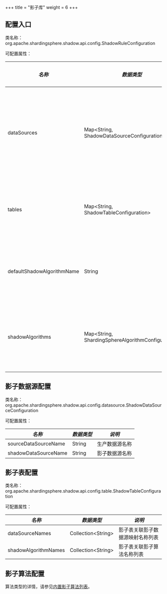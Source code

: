 +++
title = "影子库"
weight = 6
+++

## 配置入口

类名称：org.apache.shardingsphere.shadow.api.config.ShadowRuleConfiguration

可配置属性：

| *名称*                      | *数据类型*                                           | *说明*               | *默认值* |
| -------------------------- | --------------------------------------------------- | ------------------- | ------- |
| dataSources                | Map\<String, ShadowDataSourceConfiguration\>        | 影子数据源映射名称和配置 |        |
| tables                     | Map\<String, ShadowTableConfiguration\>             | 影子表名称和配置       |        |
| defaultShadowAlgorithmName | String                                              | 默认影子算法名称       |        |
| shadowAlgorithms           | Map\<String, ShardingSphereAlgorithmConfiguration\> | 影子算法名称和配置     | 无      |

## 影子数据源配置

类名称：org.apache.shardingsphere.shadow.api.config.datasource.ShadowDataSourceConfiguration

可配置属性：

| *名称*                | *数据类型* | *说明*       |
| -------------------- | --------- | ----------- |
| sourceDataSourceName | String    | 生产数据源名称 |
| shadowDataSourceName | String    | 影子数据源名称 |

## 影子表配置

类名称：org.apache.shardingsphere.shadow.api.config.table.ShadowTableConfiguration

可配置属性：

| *名称*                | *数据类型*            | *说明*                   |
| -------------------- | -------------------- | ----------------------- |
| dataSourceNames      | Collection\<String\> | 影子表关联影子数据源映射名称列表 |
| shadowAlgorithmNames | Collection\<String\> | 影子表关联影子算法名称列表   |

## 影子算法配置

算法类型的详情，请参见[内置影子算法列表](/cn/user-manual/shardingsphere-jdbc/builtin-algorithm/shadow)。
